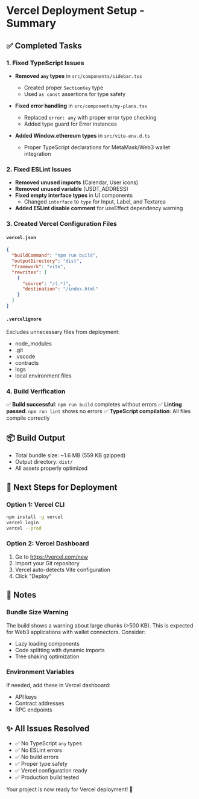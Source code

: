 # Vercel Deployment Setup - Summary

## ✅ Completed Tasks

### 1. Fixed TypeScript Issues
- **Removed `any` types** in `src/components/sidebar.tsx`
  - Created proper `SectionKey` type
  - Used `as const` assertions for type safety
  
- **Fixed error handling** in `src/components/my-plans.tsx`
  - Replaced `error: any` with proper error type checking
  - Added type guard for Error instances

- **Added Window.ethereum types** in `src/vite-env.d.ts`
  - Proper TypeScript declarations for MetaMask/Web3 wallet integration

### 2. Fixed ESLint Issues
- **Removed unused imports** (Calendar, User icons)
- **Removed unused variable** (USDT_ADDRESS)
- **Fixed empty interface types** in UI components
  - Changed `interface` to `type` for Input, Label, and Textarea
- **Added ESLint disable comment** for useEffect dependency warning

### 3. Created Vercel Configuration Files

#### `vercel.json`
```json
{
  "buildCommand": "npm run build",
  "outputDirectory": "dist",
  "framework": "vite",
  "rewrites": [
    {
      "source": "/(.*)",
      "destination": "/index.html"
    }
  ]
}
```

#### `.vercelignore`
Excludes unnecessary files from deployment:
- node_modules
- .git
- .vscode
- contracts
- logs
- local environment files

### 4. Build Verification
✅ **Build successful**: `npm run build` completes without errors
✅ **Linting passed**: `npm run lint` shows no errors
✅ **TypeScript compilation**: All files compile correctly

## 📦 Build Output
- Total bundle size: ~1.6 MB (559 KB gzipped)
- Output directory: `dist/`
- All assets properly optimized

## 🚀 Next Steps for Deployment

### Option 1: Vercel CLI
```bash
npm install -g vercel
vercel login
vercel --prod
```

### Option 2: Vercel Dashboard
1. Go to https://vercel.com/new
2. Import your Git repository
3. Vercel auto-detects Vite configuration
4. Click "Deploy"

## 📝 Notes

### Bundle Size Warning
The build shows a warning about large chunks (>500 KB). This is expected for Web3 applications with wallet connectors. Consider:
- Lazy loading components
- Code splitting with dynamic imports
- Tree shaking optimization

### Environment Variables
If needed, add these in Vercel dashboard:
- API keys
- Contract addresses
- RPC endpoints

## ✨ All Issues Resolved
- ✅ No TypeScript `any` types
- ✅ No ESLint errors
- ✅ No build errors
- ✅ Proper type safety
- ✅ Vercel configuration ready
- ✅ Production build tested

Your project is now ready for Vercel deployment! 🎉
